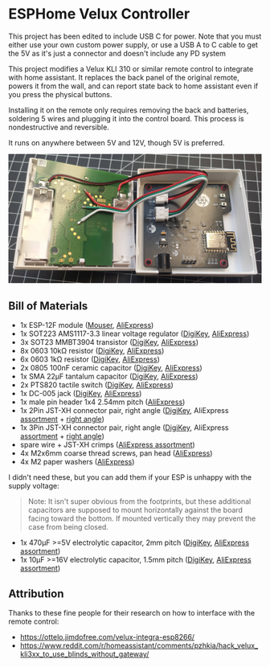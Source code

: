 # ESPHome Velux Controller

This project has been edited to include USB C for power. Note that you must either use your own custom power supply, or use a USB A to C cable to get the 5V as it's just a connector and doesn't include any PD system

This project modifies a Velux KLI 310 or similar remote control to integrate with home assistant.
It replaces the back panel of the original remote, powers it from the wall, and can report state back to home assistant even if you press the physical buttons.

Installing it on the remote only requires removing the back and batteries, soldering 5 wires and plugging it into the control board. This process is nondestructive and reversible.

It runs on anywhere between 5V and 12V, though 5V is preferred.

![interior view](media/interior.jpg)

## Bill of Materials

- 1x ESP-12F module
	([Mouser](https://eu.mouser.com/ProductDetail/Adafruit/2491?qs=N%2F3wi2MvZWDVFv7HwruvGQ%3D%3D),
	[AliExpress](https://www.aliexpress.com/item/1005004495916418.html))
- 1x SOT223 AMS1117-3.3 linear voltage regulator
	([DigiKey](https://www.digikey.com/en/products/detail/texas-instruments/TLV1117LV33DCYR/2666508),
	[AliExpress](https://www.aliexpress.com/item/1005004529378722.html))
- 3x SOT23 MMBT3904 transistor
	([DigiKey](https://www.digikey.com/en/products/detail/diotec-semiconductor/MMBT3904/20391048),
	[AliExpress](https://www.aliexpress.com/item/1005002334131697.html))
- 8x 0603 10kΩ resistor
	([DigiKey](https://www.digikey.com/en/products/detail/stackpole-electronics-inc/RMCF0603FT10K0/1761235),
	[AliExpress](https://www.aliexpress.com/item/32867298442.html))
- 6x 0603 1kΩ resistor
	([DigiKey](https://www.digikey.com/en/products/detail/stackpole-electronics-inc/RMCF0603FT1K00/1761077),
	[AliExpress](https://www.aliexpress.com/item/32867298442.html))
- 2x 0805 100nF ceramic capacitor
	([DigiKey](https://www.digikey.com/en/products/detail/samsung-electro-mechanics/CL21B104KACNNNC/3886757),
	[AliExpress](https://www.aliexpress.com/item/32964553793.html))
- 1x SMA 22μF tantalum capacitor
	([DigiKey](https://www.digikey.com/en/products/detail/kemet/T491A226M010AT/818553),
	[AliExpress](https://www.aliexpress.com/item/1005006136419609.html))
- 2x PTS820 tactile switch
	([DigiKey](https://www.digikey.com/en/products/detail/cit-relay-and-switch/CS1213AGF160/16607723),
	[AliExpress](https://www.aliexpress.com/item/1005004307665595.html))
- 1x DC-005 jack
	([DigiKey](https://www.digikey.com/en/products/detail/tensility-international-corp/54-00166/10459294),
	[AliExpress](https://www.aliexpress.com/item/4001206395694.html))
- 1x male pin header 1x4 2.54mm pitch
	([AliExpress](https://www.aliexpress.com/item/4000857385112.html))
- 1x 2Pin JST-XH connector pair, right angle
	([DigiKey](https://www.digikey.com/en/products/detail/jst-sales-america-inc/S2B-XH-A-1/9961922),
	AliExpress [assortment](https://www.aliexpress.com/item/1005006498660940.html) + [right angle](https://www.aliexpress.com/item/1005004067623293.html))
- 1x 3Pin JST-XH connector pair, right angle
	([DigiKey](https://www.digikey.com/en/products/detail/jst-sales-america-inc/S3B-XH-A-1/1556255),
	AliExpress [assortment](https://www.aliexpress.com/item/1005006498660940.html) + [right angle](https://www.aliexpress.com/item/1005004067623293.html))
- spare wire + JST-XH crimps
	([AliExpress assortment](https://www.aliexpress.com/item/1005006498660940.html))
- 4x M2x6mm coarse thread screws, pan head
	([AliExpress](https://www.aliexpress.com/item/33043885403.html))
- 4x M2 paper washers
	([AliExpress](https://www.aliexpress.com/item/1005003052657995.html))

I didn't need these, but you can add them if your ESP is unhappy with the supply voltage:

> Note: It isn't super obvious from the footprints, but these additional capacitors are supposed to mount horizontally against the board facing toward the bottom. If mounted vertically they may prevent the case from being closed.

- 1x 470μF >=5V electrolytic capacitor, 2mm pitch
	([DigiKey](https://www.digikey.com/en/products/detail/wurth-elektronik/860010273011/5726952),
	[AliExpress assortment](https://www.aliexpress.com/item/1940215752.html))
- 1x 10μF >=16V electrolytic capacitor, 1.5mm pitch
	([DigiKey](https://www.digikey.com/en/products/detail/nichicon/UVR1C100MDD6TP/4328964),
	[AliExpress assortment](https://www.aliexpress.com/item/1940215752.html))


## Attribution
Thanks to these fine people for their research on how to interface with the remote control:
- https://ottelo.jimdofree.com/velux-integra-esp8266/
- https://www.reddit.com/r/homeassistant/comments/pzhkia/hack_velux_kli3xx_to_use_blinds_without_gateway/
